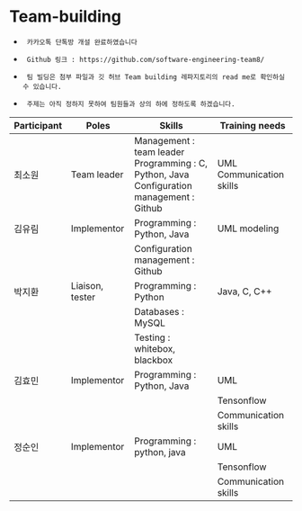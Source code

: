 # Team-building

-      카카오톡 단톡방 개설 완료하였습니다

-      Github 링크 : https://github.com/software-engineering-team8/

-      팀 빌딩은 첨부 파일과 깃 허브 Team building 레파지토리의 read me로 확인하실 수 있습니다.

-      주제는 아직 정하지 못하여 팀원들과 상의 하에 정하도록 하겠습니다.

|Participant|Poles|Skills|Training needs|
|-----------|-----|------|--------------|
|최소원|Team leader|Management : team leader<br>Programming : C, Python, Java<br>Configuration management : Github|UML<br>Communication skills|
|김유림|Implementor|Programming : Python, Java|UML modeling|
|||Configuration management : Github||
|박지환|Liaison, tester|Programming : Python|Java, C, C++|
|||Databases : MySQL||
|||Testing : whitebox, blackbox||
|김효민|Implementor|Programming : Python, Java|UML|
||||Tensonflow|
||||Communication skills|
|정순인|Implementor|Programming : python, java|UML|
||||Tensonflow|
||||Communication skills|

